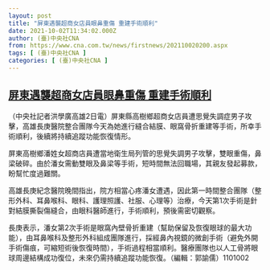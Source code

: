 ```yaml
---
layout: post
title: "屏東遇襲超商女店員眼鼻重傷 重建手術順利"
date: 2021-10-02T11:34:02.000Z
author: (臺)中央社CNA
from: https://www.cna.com.tw/news/firstnews/202110020200.aspx
tags: [ (臺)中央社CNA ]
categories: [ (臺)中央社CNA ]
---
```

<!--1633174442000-->
[屏東遇襲超商女店員眼鼻重傷 重建手術順利](https://www.cna.com.tw/news/firstnews/202110020200.aspx)
------

<div>
<div></div><div><p>（中央社記者洪學廣高雄2日電）屏東縣高樹鄉超商女店員遭思覺失調症男子攻擊，高雄長庚醫院整合團隊今天為她進行縫合結膜、眼窩骨折重建等手術，所幸手術順利，後續將持續追蹤功能恢復情形。</p><p>屏東高樹鄉潘姓女超商店員遭當地衛生局列管的思覺失調男子攻擊，雙眼重傷，鼻梁破碎。由於潘女需動雙眼及鼻梁等手術，短時間無法回職場，其親友發起募款，盼幫忙度過難關。</p><p>高雄長庚紀念醫院晚間指出，院方相當心疼潘女遭遇，因此第一時間整合團隊（整形外科、耳鼻喉科、眼科、護理照護、社服、心理等）治療，今天第1次手術是針對結膜撕裂傷縫合，由眼科醫師進行，手術順利，預後需密切觀察。</p><p>長庚表示，潘女第2次手術是眼窩內壁骨折重建（幫助保留及恢復眼球的最大功能），由耳鼻喉科及整形外科組成團隊進行，採經鼻內視鏡的微創手術（避免外開手術傷痕，可縮短術後恢復時間），手術過程相當順利。醫療團隊也以人工骨將眼球周邊結構成功復位，未來仍需持續追蹤功能恢復。（編輯：郭諭儒）1101002</p></div>
</div>
